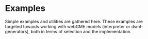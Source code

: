 Examples
===================

Simple examples and utilities are gathered here. 
These examples are targeted towards working with webGME models (interpreter or dsml-generators),
both in terms of selection and the implementation.
